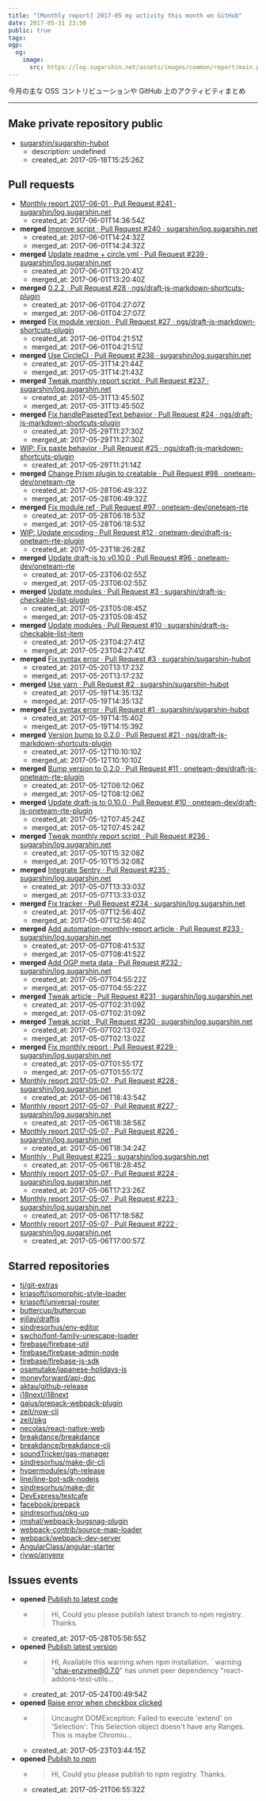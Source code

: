 ```yaml
---
title: "[Monthly report] 2017-05 my activity this month on GitHub"
date: 2017-05-31 23:50
public: true
tags:
ogp:
  og:
    image:
      src: https://log.sugarshin.net/assets/images/common/report/main.png
---
```


今月の主な OSS コントリビューションや GitHub 上のアクティビティまとめ

---

## Make private repository public

- [sugarshin/sugarshin-hubot](https://github.com/sugarshin/sugarshin-hubot)
  - description: undefined
  - created_at: 2017-05-18T15:25:26Z

## Pull requests

- [Monthly report 2017-06-01 · Pull Request #241 · sugarshin/log.sugarshin.net](https://github.com/sugarshin/log.sugarshin.net/pull/241)
  - created_at: 2017-06-01T14:36:54Z
- **merged** [Improve script · Pull Request #240 · sugarshin/log.sugarshin.net](https://github.com/sugarshin/log.sugarshin.net/pull/240)
  - created_at: 2017-06-01T14:24:32Z
  - merged_at: 2017-06-01T14:24:32Z
- **merged** [Update readme + circle.yml · Pull Request #239 · sugarshin/log.sugarshin.net](https://github.com/sugarshin/log.sugarshin.net/pull/239)
  - created_at: 2017-06-01T13:20:41Z
  - merged_at: 2017-06-01T13:20:40Z
- **merged** [0.2.2 · Pull Request #28 · ngs/draft-js-markdown-shortcuts-plugin](https://github.com/ngs/draft-js-markdown-shortcuts-plugin/pull/28)
  - created_at: 2017-06-01T04:27:07Z
  - merged_at: 2017-06-01T04:27:07Z
- **merged** [Fix module version · Pull Request #27 · ngs/draft-js-markdown-shortcuts-plugin](https://github.com/ngs/draft-js-markdown-shortcuts-plugin/pull/27)
  - created_at: 2017-06-01T04:21:51Z
  - merged_at: 2017-06-01T04:21:51Z
- **merged** [Use CircleCI · Pull Request #238 · sugarshin/log.sugarshin.net](https://github.com/sugarshin/log.sugarshin.net/pull/238)
  - created_at: 2017-05-31T14:21:44Z
  - merged_at: 2017-05-31T14:21:43Z
- **merged** [Tweak monthly report script · Pull Request #237 · sugarshin/log.sugarshin.net](https://github.com/sugarshin/log.sugarshin.net/pull/237)
  - created_at: 2017-05-31T13:45:50Z
  - merged_at: 2017-05-31T13:45:50Z
- **merged** [Fix handlePasetedText behavior · Pull Request #24 · ngs/draft-js-markdown-shortcuts-plugin](https://github.com/ngs/draft-js-markdown-shortcuts-plugin/pull/24)
  - created_at: 2017-05-29T11:27:30Z
  - merged_at: 2017-05-29T11:27:30Z
- [WIP: Fix paste behavior · Pull Request #25 · ngs/draft-js-markdown-shortcuts-plugin](https://github.com/ngs/draft-js-markdown-shortcuts-plugin/pull/25)
  - created_at: 2017-05-29T11:21:14Z
- **merged** [Change Prism plugin to creatable · Pull Request #98 · oneteam-dev/oneteam-rte](https://github.com/oneteam-dev/oneteam-rte/pull/98)
  - created_at: 2017-05-28T06:49:32Z
  - merged_at: 2017-05-28T06:49:32Z
- **merged** [Fix module ref · Pull Request #97 · oneteam-dev/oneteam-rte](https://github.com/oneteam-dev/oneteam-rte/pull/97)
  - created_at: 2017-05-28T06:18:53Z
  - merged_at: 2017-05-28T06:18:53Z
- [WIP: Update encoding · Pull Request #12 · oneteam-dev/draft-js-oneteam-rte-plugin](https://github.com/oneteam-dev/draft-js-oneteam-rte-plugin/pull/12)
  - created_at: 2017-05-23T18:26:28Z
- **merged** [Update draft-js to v0.10.0 · Pull Request #96 · oneteam-dev/oneteam-rte](https://github.com/oneteam-dev/oneteam-rte/pull/96)
  - created_at: 2017-05-23T06:02:55Z
  - merged_at: 2017-05-23T06:02:55Z
- **merged** [Update modules · Pull Request #3 · sugarshin/draft-js-checkable-list-plugin](https://github.com/sugarshin/draft-js-checkable-list-plugin/pull/3)
  - created_at: 2017-05-23T05:08:45Z
  - merged_at: 2017-05-23T05:08:45Z
- **merged** [Update modules · Pull Request #10 · sugarshin/draft-js-checkable-list-item](https://github.com/sugarshin/draft-js-checkable-list-item/pull/10)
  - created_at: 2017-05-23T04:27:41Z
  - merged_at: 2017-05-23T04:27:41Z
- **merged** [Fix syntax error · Pull Request #3 · sugarshin/sugarshin-hubot](https://github.com/sugarshin/sugarshin-hubot/pull/3)
  - created_at: 2017-05-20T13:17:23Z
  - merged_at: 2017-05-20T13:17:23Z
- **merged** [Use yarn · Pull Request #2 · sugarshin/sugarshin-hubot](https://github.com/sugarshin/sugarshin-hubot/pull/2)
  - created_at: 2017-05-19T14:35:13Z
  - merged_at: 2017-05-19T14:35:13Z
- **merged** [Fix syntax error · Pull Request #1 · sugarshin/sugarshin-hubot](https://github.com/sugarshin/sugarshin-hubot/pull/1)
  - created_at: 2017-05-19T14:15:40Z
  - merged_at: 2017-05-19T14:15:39Z
- **merged** [Version bump to 0.2.0 · Pull Request #21 · ngs/draft-js-markdown-shortcuts-plugin](https://github.com/ngs/draft-js-markdown-shortcuts-plugin/pull/21)
  - created_at: 2017-05-12T10:10:10Z
  - merged_at: 2017-05-12T10:10:10Z
- **merged** [Bump version to 0.2.0 · Pull Request #11 · oneteam-dev/draft-js-oneteam-rte-plugin](https://github.com/oneteam-dev/draft-js-oneteam-rte-plugin/pull/11)
  - created_at: 2017-05-12T08:12:06Z
  - merged_at: 2017-05-12T08:12:06Z
- **merged** [Update draft-js to 0.10.0 · Pull Request #10 · oneteam-dev/draft-js-oneteam-rte-plugin](https://github.com/oneteam-dev/draft-js-oneteam-rte-plugin/pull/10)
  - created_at: 2017-05-12T07:45:24Z
  - merged_at: 2017-05-12T07:45:24Z
- **merged** [Tweak monthly report script · Pull Request #236 · sugarshin/log.sugarshin.net](https://github.com/sugarshin/log.sugarshin.net/pull/236)
  - created_at: 2017-05-10T15:32:08Z
  - merged_at: 2017-05-10T15:32:08Z
- **merged** [Integrate Sentry · Pull Request #235 · sugarshin/log.sugarshin.net](https://github.com/sugarshin/log.sugarshin.net/pull/235)
  - created_at: 2017-05-07T13:33:03Z
  - merged_at: 2017-05-07T13:33:03Z
- **merged** [Fix tracker · Pull Request #234 · sugarshin/log.sugarshin.net](https://github.com/sugarshin/log.sugarshin.net/pull/234)
  - created_at: 2017-05-07T12:56:40Z
  - merged_at: 2017-05-07T12:56:40Z
- **merged** [Add automation-monthly-report article · Pull Request #233 · sugarshin/log.sugarshin.net](https://github.com/sugarshin/log.sugarshin.net/pull/233)
  - created_at: 2017-05-07T08:41:53Z
  - merged_at: 2017-05-07T08:41:52Z
- **merged** [Add OGP meta data · Pull Request #232 · sugarshin/log.sugarshin.net](https://github.com/sugarshin/log.sugarshin.net/pull/232)
  - created_at: 2017-05-07T04:55:22Z
  - merged_at: 2017-05-07T04:55:22Z
- **merged** [Tweak article · Pull Request #231 · sugarshin/log.sugarshin.net](https://github.com/sugarshin/log.sugarshin.net/pull/231)
  - created_at: 2017-05-07T02:31:09Z
  - merged_at: 2017-05-07T02:31:09Z
- **merged** [Tweak script · Pull Request #230 · sugarshin/log.sugarshin.net](https://github.com/sugarshin/log.sugarshin.net/pull/230)
  - created_at: 2017-05-07T02:13:02Z
  - merged_at: 2017-05-07T02:13:02Z
- **merged** [Fix monthly report · Pull Request #229 · sugarshin/log.sugarshin.net](https://github.com/sugarshin/log.sugarshin.net/pull/229)
  - created_at: 2017-05-07T01:55:17Z
  - merged_at: 2017-05-07T01:55:17Z
- [Monthly report 2017-05-07 · Pull Request #228 · sugarshin/log.sugarshin.net](https://github.com/sugarshin/log.sugarshin.net/pull/228)
  - created_at: 2017-05-06T18:43:54Z
- [Monthly report 2017-05-07 · Pull Request #227 · sugarshin/log.sugarshin.net](https://github.com/sugarshin/log.sugarshin.net/pull/227)
  - created_at: 2017-05-06T18:38:58Z
- [Monthly report 2017-05-07 · Pull Request #226 · sugarshin/log.sugarshin.net](https://github.com/sugarshin/log.sugarshin.net/pull/226)
  - created_at: 2017-05-06T18:34:24Z
- [Monthly · Pull Request #225 · sugarshin/log.sugarshin.net](https://github.com/sugarshin/log.sugarshin.net/pull/225)
  - created_at: 2017-05-06T18:28:45Z
- [Monthly report 2017-05-07 · Pull Request #224 · sugarshin/log.sugarshin.net](https://github.com/sugarshin/log.sugarshin.net/pull/224)
  - created_at: 2017-05-06T17:23:26Z
- [Monthly report 2017-05-07 · Pull Request #223 · sugarshin/log.sugarshin.net](https://github.com/sugarshin/log.sugarshin.net/pull/223)
  - created_at: 2017-05-06T17:18:58Z
- [Monthly report 2017-05-07 · Pull Request #222 · sugarshin/log.sugarshin.net](https://github.com/sugarshin/log.sugarshin.net/pull/222)
  - created_at: 2017-05-06T17:00:57Z

## Starred repositories

- [tj/git-extras](https://github.com/tj/git-extras)
- [kriasoft/isomorphic-style-loader](https://github.com/kriasoft/isomorphic-style-loader)
- [kriasoft/universal-router](https://github.com/kriasoft/universal-router)
- [buttercup/buttercup](https://github.com/buttercup/buttercup)
- [ejilay/draftjs](https://github.com/ejilay/draftjs)
- [sindresorhus/env-editor](https://github.com/sindresorhus/env-editor)
- [swcho/font-family-unescape-loader](https://github.com/swcho/font-family-unescape-loader)
- [firebase/firebase-util](https://github.com/firebase/firebase-util)
- [firebase/firebase-admin-node](https://github.com/firebase/firebase-admin-node)
- [firebase/firebase-js-sdk](https://github.com/firebase/firebase-js-sdk)
- [osamutake/japanese-holidays-js](https://github.com/osamutake/japanese-holidays-js)
- [moneyforward/api-doc](https://github.com/moneyforward/api-doc)
- [aktau/github-release](https://github.com/aktau/github-release)
- [i18next/i18next](https://github.com/i18next/i18next)
- [gajus/prepack-webpack-plugin](https://github.com/gajus/prepack-webpack-plugin)
- [zeit/now-cli](https://github.com/zeit/now-cli)
- [zeit/pkg](https://github.com/zeit/pkg)
- [necolas/react-native-web](https://github.com/necolas/react-native-web)
- [breakdance/breakdance](https://github.com/breakdance/breakdance)
- [breakdance/breakdance-cli](https://github.com/breakdance/breakdance-cli)
- [soundTricker/gas-manager](https://github.com/soundTricker/gas-manager)
- [sindresorhus/make-dir-cli](https://github.com/sindresorhus/make-dir-cli)
- [hypermodules/gh-release](https://github.com/hypermodules/gh-release)
- [line/line-bot-sdk-nodejs](https://github.com/line/line-bot-sdk-nodejs)
- [sindresorhus/make-dir](https://github.com/sindresorhus/make-dir)
- [DevExpress/testcafe](https://github.com/DevExpress/testcafe)
- [facebook/prepack](https://github.com/facebook/prepack)
- [sindresorhus/pkg-up](https://github.com/sindresorhus/pkg-up)
- [jmshal/webpack-bugsnag-plugin](https://github.com/jmshal/webpack-bugsnag-plugin)
- [webpack-contrib/source-map-loader](https://github.com/webpack-contrib/source-map-loader)
- [webpack/webpack-dev-server](https://github.com/webpack/webpack-dev-server)
- [AngularClass/angular-starter](https://github.com/AngularClass/angular-starter)
- [riywo/anyenv](https://github.com/riywo/anyenv)

## Issues events

- **opened** [Publish to latest code](https://github.com/LukeAskew/prism-github/issues/2)
  - > Hi,    Could you please publish latest branch to npm registry.  Thanks.
  - created_at: 2017-05-28T05:56:55Z
- **opened** [Publish latest version](https://github.com/producthunt/chai-enzyme/issues/178)
  - > HI,    Available this warning when npm installation.    `  warning "chai-enzyme@0.7.0" has unmet peer dependency "react-addons-test-utils...
  - created_at: 2017-05-24T00:49:54Z
- **opened** [Raise error when checkbox clicked](https://github.com/sugarshin/draft-js-checkable-list-item/issues/9)
  - > Uncaught DOMException: Failed to execute 'extend' on 'Selection': This Selection object doesn't have any Ranges.    This is maybe Chromiu...
  - created_at: 2017-05-23T03:44:15Z
- **opened** [Publish to npm](https://github.com/swcho/font-family-unescape-loader/issues/1)
  - > Hi,    Could you please publish to npm registry.    Thanks.
  - created_at: 2017-05-21T06:55:32Z
